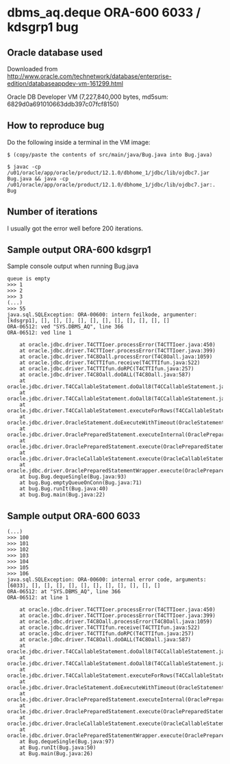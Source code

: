 dbms_aq.deque ORA-600 6033 / kdsgrp1 bug
========================================

Oracle database used
--------------------

Downloaded from http://www.oracle.com/technetwork/database/enterprise-edition/databaseappdev-vm-161299.html

Oracle DB Developer VM (7,227,840,000 bytes, md5sum: 6829d0a691010663ddb397c07fcf8150)


How to reproduce bug
--------------------

Do the following inside a terminal in the VM image:
    
    $ (copy/paste the contents of src/main/java/Bug.java into Bug.java)

    $ javac -cp /u01/oracle/app/oracle/product/12.1.0/dbhome_1/jdbc/lib/ojdbc7.jar Bug.java && java -cp /u01/oracle/app/oracle/product/12.1.0/dbhome_1/jdbc/lib/ojdbc7.jar:. Bug

Number of iterations
--------------------

I usually got the error well before 200 iterations.

Sample output ORA-600 kdsgrp1
-----------------------------

Sample console output when running Bug.java

    queue is empty
    >>> 1
    >>> 2
    >>> 3
    (...)
    >>> 55
    java.sql.SQLException: ORA-00600: intern feilkode, argumenter: [kdsgrp1], [], [], [], [], [], [], [], [], [], [], []
    ORA-06512: ved "SYS.DBMS_AQ", line 366
    ORA-06512: ved line 1

    	at oracle.jdbc.driver.T4CTTIoer.processError(T4CTTIoer.java:450)
    	at oracle.jdbc.driver.T4CTTIoer.processError(T4CTTIoer.java:399)
    	at oracle.jdbc.driver.T4C8Oall.processError(T4C8Oall.java:1059)
    	at oracle.jdbc.driver.T4CTTIfun.receive(T4CTTIfun.java:522)
    	at oracle.jdbc.driver.T4CTTIfun.doRPC(T4CTTIfun.java:257)
    	at oracle.jdbc.driver.T4C8Oall.doOALL(T4C8Oall.java:587)
    	at oracle.jdbc.driver.T4CCallableStatement.doOall8(T4CCallableStatement.java:220)
    	at oracle.jdbc.driver.T4CCallableStatement.doOall8(T4CCallableStatement.java:48)
    	at oracle.jdbc.driver.T4CCallableStatement.executeForRows(T4CCallableStatement.java:938)
    	at oracle.jdbc.driver.OracleStatement.doExecuteWithTimeout(OracleStatement.java:1150)
    	at oracle.jdbc.driver.OraclePreparedStatement.executeInternal(OraclePreparedStatement.java:4798)
    	at oracle.jdbc.driver.OraclePreparedStatement.execute(OraclePreparedStatement.java:4901)
    	at oracle.jdbc.driver.OracleCallableStatement.execute(OracleCallableStatement.java:5631)
    	at oracle.jdbc.driver.OraclePreparedStatementWrapper.execute(OraclePreparedStatementWrapper.java:1385)
    	at bug.Bug.dequeSingle(Bug.java:93)
    	at bug.Bug.emptyQueueOnConn(Bug.java:71)
    	at bug.Bug.runIt(Bug.java:40)
    	at bug.Bug.main(Bug.java:22)


Sample output ORA-600 6033
--------------------------

    (...)
    >>> 100
    >>> 101
    >>> 102
    >>> 103
    >>> 104
    >>> 105
    >>> 106
    java.sql.SQLException: ORA-00600: internal error code, arguments: [6033], [], [], [], [], [], [], [], [], [], [], []
    ORA-06512: at "SYS.DBMS_AQ", line 366
    ORA-06512: at line 1

        at oracle.jdbc.driver.T4CTTIoer.processError(T4CTTIoer.java:450)
        at oracle.jdbc.driver.T4CTTIoer.processError(T4CTTIoer.java:399)
        at oracle.jdbc.driver.T4C8Oall.processError(T4C8Oall.java:1059)
        at oracle.jdbc.driver.T4CTTIfun.receive(T4CTTIfun.java:522)
        at oracle.jdbc.driver.T4CTTIfun.doRPC(T4CTTIfun.java:257)
        at oracle.jdbc.driver.T4C8Oall.doOALL(T4C8Oall.java:587)
        at oracle.jdbc.driver.T4CCallableStatement.doOall8(T4CCallableStatement.java:220)
        at oracle.jdbc.driver.T4CCallableStatement.doOall8(T4CCallableStatement.java:48)
        at oracle.jdbc.driver.T4CCallableStatement.executeForRows(T4CCallableStatement.java:938)
        at oracle.jdbc.driver.OracleStatement.doExecuteWithTimeout(OracleStatement.java:1150)
        at oracle.jdbc.driver.OraclePreparedStatement.executeInternal(OraclePreparedStatement.java:4798)
        at oracle.jdbc.driver.OraclePreparedStatement.execute(OraclePreparedStatement.java:4901)
        at oracle.jdbc.driver.OracleCallableStatement.execute(OracleCallableStatement.java:5631)
        at oracle.jdbc.driver.OraclePreparedStatementWrapper.execute(OraclePreparedStatementWrapper.java:1385)
        at Bug.dequeSingle(Bug.java:97)
        at Bug.runIt(Bug.java:50)
        at Bug.main(Bug.java:26)

